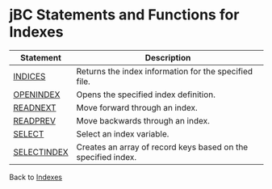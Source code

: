 # jBC Statements and Functions for Indexes

<PageHeader />

| Statement| Description|
| --- | --- |
| [INDICES](./../../jbase-basic-%28jbc%29/indices)| Returns the index information for the specified file.|
| [OPENINDEX](./../../jbase-basic-%28jbc%29/openindex)| Opens the specified index definition. |
| [READNEXT](./../../jbase-basic-%28jbc%29/readnext-key)| Move forward through an index. |
| [READPREV](./../../jbase-basic-%28jbc%29/readprev)| Move backwards through an index. |
| [SELECT](./../select-%28with-index%29)| Select an index variable.|
| [SELECTINDEX](./../../jbase-basic-%28jbc%29/selectindex)| Creates an array of record keys based on the specified index.|

Back to [Indexes](./../README.md)

  
<PageFooter />
